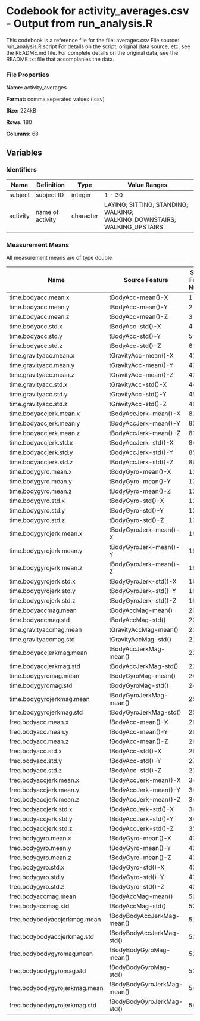 # Codebook for activity_averages.csv - Output from run_analysis.R
This codebook is a reference file for the file: averages.csv
File source: run_analysis.R script
For details on the script, original data source, etc. see the README.md file. For complete details on the original data, see the README.txt file that accomplanies the data.

### File Properties
**Name:** activity_averages

**Format:** comma seperated values (.csv)

**Size:** 224kB

**Rows:** 180

**Columns:** 68

## Variables
### Identifiers
| Name | Definition | Type | Value Ranges |
| --- | --- | --- | --- |
| subject |	subject ID | integer | 1 - 30 |
| activity  | name of activity | character | LAYING; SITTING; STANDING; WALKING; WALKING_DOWNSTAIRS; WALKING_UPSTAIRS |


### Measurement Means
All measurement means are of type double

| Name | Source Feature | Source Feature Number |
| --- | --- | --- |
| time.bodyacc.mean.x | tBodyAcc-mean()-X | 1 |
| time.bodyacc.mean.y | tBodyAcc-mean()-Y | 2 |
| time.bodyacc.mean.z | tBodyAcc-mean()-Z | 3 |
| time.bodyacc.std.x | tBodyAcc-std()-X | 4 |
| time.bodyacc.std.y | tBodyAcc-std()-Y | 5 |
| time.bodyacc.std.z | tBodyAcc-std()-Z | 6 |
| time.gravityacc.mean.x | tGravityAcc-mean()-X | 41 |
| time.gravityacc.mean.y | tGravityAcc-mean()-Y | 42 |
| time.gravityacc.mean.z | tGravityAcc-mean()-Z | 43 |
| time.gravityacc.std.x | tGravityAcc-std()-X | 44 |
| time.gravityacc.std.y | tGravityAcc-std()-Y  | 45 |
| time.gravityacc.std.z | tGravityAcc-std()-Z | 46 |
| time.bodyaccjerk.mean.x | tBodyAccJerk-mean()-X | 81 |
| time.bodyaccjerk.mean.y | tBodyAccJerk-mean()-Y | 82 |
| time.bodyaccjerk.mean.z | tBodyAccJerk-mean()-Z | 83 |
| time.bodyaccjerk.std.x | tBodyAccJerk-std()-X | 84 |
| time.bodyaccjerk.std.y | tBodyAccJerk-std()-Y | 85 |
| time.bodyaccjerk.std.z | tBodyAccJerk-std()-Z | 86 |
| time.bodygyro.mean.x | tBodyGyro-mean()-X | 121 |
| time.bodygyro.mean.y | tBodyGyro-mean()-Y | 122 |
| time.bodygyro.mean.z | tBodyGyro-mean()-Z | 123 |
| time.bodygyro.std.x | tBodyGyro-std()-X | 124 |
| time.bodygyro.std.y | tBodyGyro-std()-Y | 125 |
| time.bodygyro.std.z | tBodyGyro-std()-Z | 126 |
| time.bodygyrojerk.mean.x | tBodyGyroJerk-mean()-X | 161 |
| time.bodygyrojerk.mean.y | tBodyGyroJerk-mean()-Y | 162 |
| time.bodygyrojerk.mean.z | tBodyGyroJerk-mean()-Z | 163 |
| time.bodygyrojerk.std.x | tBodyGyroJerk-std()-X | 164 |
| time.bodygyrojerk.std.y | tBodyGyroJerk-std()-Y | 165 |
| time.bodygyrojerk.std.z | tBodyGyroJerk-std()-Z | 166 |
| time.bodyaccmag.mean | tBodyAccMag-mean() | 201 |
| time.bodyaccmag.std | tBodyAccMag-std() | 202 |
| time.gravityaccmag.mean | tGravityAccMag-mean() | 214 |
| time.gravityaccmag.std | tGravityAccMag-std() | 215 |
| time.bodyaccjerkmag.mean | tBodyAccJerkMag-mean() |227 |
| time.bodyaccjerkmag.std | tBodyAccJerkMag-std() | 228 |
| time.bodygyromag.mean | tBodyGyroMag-mean() | 240 |
| time.bodygyromag.std | tBodyGyroMag-std() | 241 |
| time.bodygyrojerkmag.mean | tBodyGyroJerkMag-mean() | 253 |
| time.bodygyrojerkmag.std  | tBodyGyroJerkMag-std() | 254 |
| freq.bodyacc.mean.x | fBodyAcc-mean()-X | 266 |
| freq.bodyacc.mean.y | fBodyAcc-mean()-Y | 267 |
| freq.bodyacc.mean.z | fBodyAcc-mean()-Z | 268 |
| freq.bodyacc.std.x | fBodyAcc-std()-X | 269 |
| freq.bodyacc.std.y | fBodyAcc-std()-Y | 270 |
| freq.bodyacc.std.z | fBodyAcc-std()-Z | 271 |
| freq.bodyaccjerk.mean.x | fBodyAccJerk-mean()-X | 345 |
| freq.bodyaccjerk.mean.y | fBodyAccJerk-mean()-Y | 346 |
| freq.bodyaccjerk.mean.z | fBodyAccJerk-mean()-Z | 347 |
| freq.bodyaccjerk.std.x | fBodyAccJerk-std()-X | 348 |
| freq.bodyaccjerk.std.y | fBodyAccJerk-std()-Y | 349 |
| freq.bodyaccjerk.std.z | fBodyAccJerk-std()-Z | 350 |
| freq.bodygyro.mean.x | fBodyGyro-mean()-X | 424 |
| freq.bodygyro.mean.y | fBodyGyro-mean()-Y | 425 |
| freq.bodygyro.mean.z | fBodyGyro-mean()-Z | 426 |
| freq.bodygyro.std.x  | fBodyGyro-std()-X | 427 |
| freq.bodygyro.std.y  | fBodyGyro-std()-Y | 428 |
| freq.bodygyro.std.z  | fBodyGyro-std()-Z | 429 |
| freq.bodyaccmag.mean | fBodyAccMag-mean() | 503 |
| freq.bodyaccmag.std  | fBodyAccMag-std() | 504 |
| freq.bodybodyaccjerkmag.mean | fBodyBodyAccJerkMag-mean() | 516 |
| freq.bodybodyaccjerkmag.std  | fBodyBodyAccJerkMag-std() | 517 |
| freq.bodybodygyromag.mean | fBodyBodyGyroMag-mean() | 529 |
| freq.bodybodygyromag.std  | fBodyBodyGyroMag-std() | 530 |
| freq.bodybodygyrojerkmag.mean | fBodyBodyGyroJerkMag-mean() | 542 |
| freq.bodybodygyrojerkmag.std  | fBodyBodyGyroJerkMag-std() | 543 |

